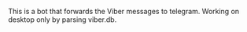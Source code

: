 This is a bot that forwards the Viber messages to telegram. Working on desktop only by parsing viber.db.
